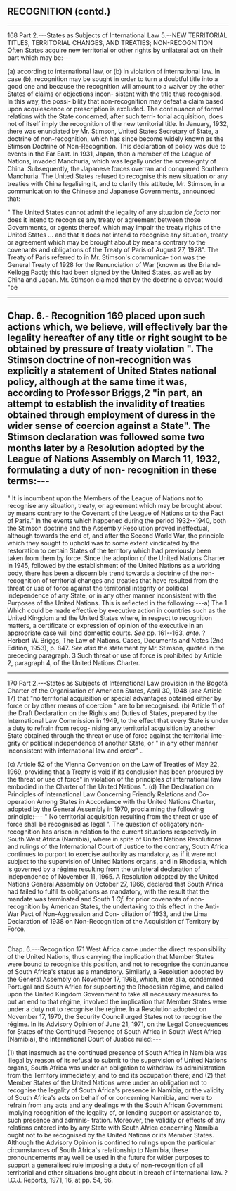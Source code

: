 ## RECOGNITION (contd.)

------
168
Part 2.---States as Subjects of International Law
5.--NEW TERRITORIAL TITLES, TERRITORIAL
CHANGES, AND TREATIES; NON-RECOGNITION
Often States acquire new territorial or other rights by
unilateral act on their part which may be:---

(a) according to
international law, or (b) in violation of international law. In
case (b), recognition may be sought in order to turn a doubtful
title into a good one and because the recognition will amount
to a waiver by the other States of claims or objections incon-
sistent with the title thus recognised. In this way, the possi-
bility that non-recognition may defeat a claim based upon
acquiescence or prescription is excluded. The continuance
of formal relations with the State concerned, after such terri-
torial acquisition, does not of itself imply the recognition of
the new territorial title.
In January, 1932, there was enunciated by Mr. Stimson,
United States Secretary of State, a doctrine of non-recognition,
which has since become widely known as the Stimson Doctrine of
Non-Recognition. This declaration of policy was due to events
in the Far East. In 1931, Japan, then a member of the League
of Nations, invaded Manchuria, which was legally under the
sovereignty of China. Subsequently, the Japanese forces
overran and conquered Southern Manchuria. The United
States refused to recognise this new situation or any treaties
with China legalising it, and to clarify this attitude, Mr.
Stimson, in a communication to the Chinese and Japanese
Governments, announced that:---

" The United States cannot admit the legality of any situation
_de facto_ nor does it intend to recognise any treaty or agreement
between those Governments, or agents thereof, which may
impair the treaty rights of the United States ... and that it
does not intend to recognise any situation, treaty or agreement
which may be brought about by means contrary to the covenants
and obligations of the Treaty of Paris of August 27, 1928".
The Treaty of Paris referred to in Mr. Stimson's communica-
tion was the General Treaty of 1928 for the Renunciation of
War (known as the Briand-Kellogg Pact); this had been signed
by the United States, as well as by China and Japan. Mr.
Stimson claimed that by the doctrine a caveat would "be

------
Chap. 6.- Recognition
169
placed upon such actions which, we believe, will effectively bar
the legality hereafter of any title or right sought to be obtained
by pressure of treaty violation ".
The Stimson doctrine of non-recognition was explicitly
a statement of United States national policy, although at the
same time it was, according to Professor Briggs,2 "in part, an
attempt to establish the invalidity of treaties obtained through
employment of duress in the wider sense of coercion against
a State". The Stimson declaration was followed some two
months later by a Resolution adopted by the League of Nations
Assembly on March 11, 1932, formulating a duty of non-
recognition in these terms:---
-
" It is incumbent upon the Members of the League of Nations
not to recognise any situation, treaty, or agreement which may
be brought about by means contrary to the Covenant of the
League of Nations or to the Pact of Paris."
In the events which happened during the period 1932--1940,
both the Stimson doctrine and the Assembly Resolution proved
ineffectual, although towards the end of, and after the Second
World War, the principle which they sought to uphold was to
some extent vindicated by the restoration to certain States of
the territory which had previously been taken from them by
force.
Since the adoption of the United Nations Charter in 1945,
followed by the establishment of the United Nations as a
working body, there has been a discernible trend towards a
doctrine of the non-recognition of territorial changes and
treaties that have resulted from the threat or use of force against
the territorial integrity or political independence of any State,
or in any other manner inconsistent with the Purposes of the
United Nations. This is reflected in the following:---a) The
1 Which could be made effective by executive action in countries such as the
United Kingdom and the United States where, in respect to recognition
matters, a certificate or expression of opinion of the executive in an appropriate
case will bind domestic courts. _See_ pp. 161--163, _ante_.
? Herbert W. Briggs, The Law of Nations. Cases, Documents and Notes
(2nd Edition, 1953), p. 847. _See also_ the statement by Mr. Stimson, quoted
in the preceding paragraph.
3 Such threat or use of force is prohibited by Article 2, paragraph 4, of the
United Nations Charter.

------
170
Part 2.---States as Subjects of International Law
provision in the Bogotá Charter of the Organisation of American
States, April 30, 1948 (_see_ Article 17) that "no territorial
acquisition or special advantages obtained either by force or
by other means of coercion " are to be recognised. (b) Article
11 of the Draft Declaration on the Rights and Duties of States,
prepared by the International Law Commission in 1949, to
the effect that every State is under a duty to refrain from recog-
nising any territorial acquisition by another State obtained
through the threat or use of force against the territorial inte-
grity or political independence of another State, or " in any
other manner inconsistent with international law and order"
..

(c) Article 52 of the Vienna Convention on the Law of Treaties
of May 22, 1969, providing that a Treaty is void if its conclusion
has been procured by the threat or use of force" in violation
of the principles of international law embodied in the Charter
of the United Nations ". (d) The Declaration on Principles
of International Law Concerning Friendly Relations and Co-
operation Among States in Accordance with the United Nations
Charter, adopted by the General Assembly in 1970, proclaiming
the following principle:---
" No territorial acquisition resulting
from the threat or use of force shall be recognised as legal ".
The question of obligatory non-recognition has arisen in
relation to the current situations respectively in South West
Africa (Namibia), where in spite of United Nations Resolutions
and rulings of the International Court of Justice to the contrary,
South Africa continues to purport to exercise authority as
mandatory, as if it were not subject to the supervision of United
Nations organs, and in Rhodesia, which is governed by a
régime resulting from the unilateral declaration of independence
of November 11, 1965. A Resolution adopted by the United
Nations General Assembly on October 27, 1966, declared that
South Africa had failed to fulfil its obligations as mandatory,
with the result that the mandate was terminated and South
1 _Cf._ for prior covenants of non-recognition by American States, the
undertaking to this effect in the Anti-War Pact of Non-Aggression and Con-
ciliation of 1933, and the Lima Declaration of 1938 on Non-Recognition of the
Acquisition of Territory by Force.

------
Chap. 6.---Recognition
171
West Africa came under the direct responsibility of the United
Nations, thus carrying the implication that Member States
were bound to recognise this position, and not to recognise
the continuance of South Africa's status as a mandatory.
Similarly, a Resolution adopted by the General Assembly on
November 17, 1966, which, inter alia, condemned Portugal and
South Africa for supporting the Rhodesian régime, and called
upon the United Kingdom Government to take all necessary
measures to put an end to that régime, involved the implication
that Member States were under a duty not to recognise the
régime. In a Resolution adopted on November 17, 1970, the
Security Council urged States not to recognise the régime.
In its Advisory Opinion of June 21, 1971, on the Legal
Consequences for States of the Continued Presence of South
Africa in South West Africa (Namibia), the International
Court of Justice ruled:---

(1) that inasmuch as the continued
presence of South Africa in Namibia was illegal by reason of
its refusal to submit to the supervision of United Nations
organs, South Africa was under an obligation to withdraw its
administration from the Territory immediately, and to end
its occupation there; and (2) that Member States of the United
Nations were under an obligation not to recognise the legality
of South Africa's presence in Namibia, or the validity of South
Africa's acts on behalf of or concerning Namibia, and were
to refrain from any acts and any dealings with the South
African Government implying recognition of the legality of, or
lending support or assistance to, such presence and adminis-
tration. Moreover, the validity or effects of any relations
entered into by any State with South Africa concerning Namibia
ought not to be recognised by the United Nations or its Member
States. Although the Advisory Opinion is confined to rulings
upon the particular circumstances of South Africa's relationship
to Namibia, these pronouncements may well be used in the
future for wider purposes to support a generalised rule imposing
a duty of non-recognition of all territorial and other situations
brought about in breach of international law.
? I.C.J. Reports, 1971, 16, at pp. 54, 56.
